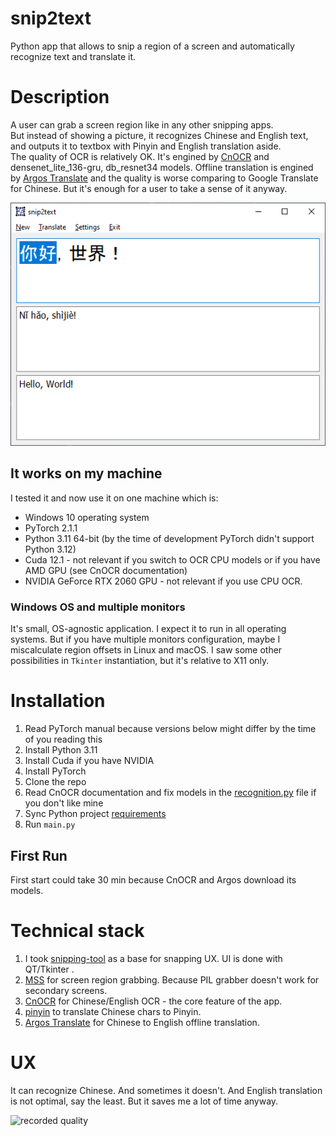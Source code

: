 # snip2text
Python app that allows to snip a region of a screen and automatically recognize text and translate it.

# Description
A user can grab a screen region like in any other snipping apps.<br>
But instead of showing a picture, it recognizes Chinese and English text, and outputs it to textbox with Pinyin and English translation aside.<br>
The quality of OCR is relatively OK. It's engined by [CnOCR](https://github.com/breezedeus/CnOCR) and densenet_lite_136-gru, db_resnet34 models.
Offline translation is engined by [Argos Translate](https://github.com/argosopentech/argos-translate) and the quality is worse comparing to Google Translate for Chinese. But it's enough for a user to take a sense of it anyway. 

![app screenshot](docs/screenshot.png)

## It works on my machine
I tested it and now use it on one machine which is:
- Windows 10 operating system
- PyTorch 2.1.1
- Python 3.11 64-bit (by the time of development PyTorch didn't support Python 3.12)
- Cuda 12.1 - not relevant if you switch to OCR CPU models or if you have AMD GPU (see CnOCR documentation)
- NVIDIA GeForce RTX 2060 GPU - not relevant if you use CPU OCR.

### Windows OS and multiple monitors
It's small, OS-agnostic application. I expect it to run in all operating systems. But if you have multiple monitors configuration, maybe I miscalculate region offsets in Linux and macOS. I saw some other possibilities in ```Tkinter``` instantiation, but it's relative to X11 only.

# Installation
1. Read PyTorch manual because versions below might differ by the time of you reading this
2. Install Python 3.11
3. Install Cuda if you have NVIDIA
4. Install PyTorch
5. Clone the repo
6. Read CnOCR documentation and fix models in the [recognition.py](recognition.py#L4) file if you don't like mine
7. Sync Python project [requirements](requirements.txt)
8. Run ```main.py```

## First Run
First start could take 30 min because CnOCR and Argos download its models.

# Technical stack
1. I took [snipping-tool](https://github.com/harupy/snipping-tool) as a base for snapping UX. UI is done with QT/Tkinter .
2. [MSS](https://github.com/BoboTiG/python-mss) for screen region grabbing. Because PIL grabber doesn't work for secondary screens.
3. [CnOCR](https://github.com/breezedeus/CnOCR) for Chinese/English OCR - the core feature of the app.
4. [pinyin](https://pypi.org/project/pinyin/) to translate Chinese chars to Pinyin.
5. [Argos Translate](https://github.com/argosopentech/argos-translate) for Chinese to English offline translation.

# UX
It can recognize Chinese. And sometimes it doesn't. And English translation is not optimal, say the least. But it saves me a lot of time anyway.

![recorded quality](docs/ocr_and_translate.gif)
